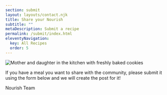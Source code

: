 ```yaml
---
section: submit
layout: layouts/contact.njk
title: Share your Nourish
subtitle: ""
metaDescription: Submit a recipe
permalink: /submit/index.html
eleventyNavigation:
  key: All Recipes
  order: 5
---
```

![Mother and daughter in the kitchen with freshly baked cookies](https://images.unsplash.com/photo-1627662057433-57fe8756a4f0?ixlib=rb-4.0.3&ixid=MnwxMjA3fDB8MHxwaG90by1wYWdlfHx8fGVufDB8fHx8&auto=format&fit=crop&w=400&q=80 "Mother and daughter in the kitchen with freshly baked cookies")

If you have a meal you want to share with the community, please submit it using the form below and we will create the post for it!

Nourish Team